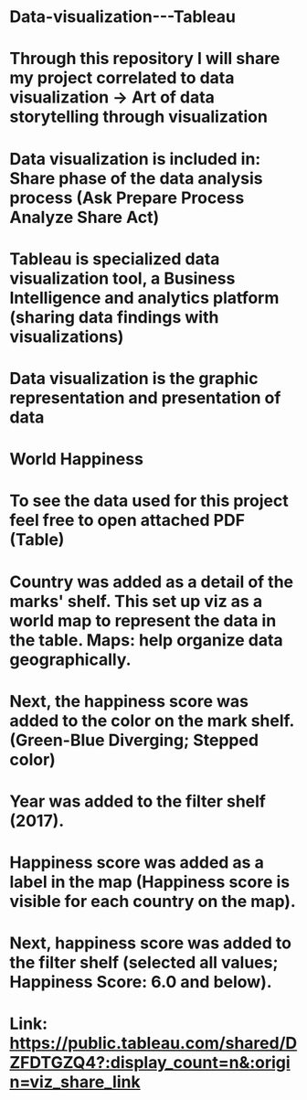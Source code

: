 # Data-visualization---Tableau
# Through this repository I will share my project correlated to data visualization -> Art of data storytelling through visualization
# Data visualization is included in: Share phase of the data analysis process (Ask Prepare Process Analyze Share Act)
# Tableau is specialized data visualization tool, a Business Intelligence and analytics platform (sharing data findings with visualizations)
# Data visualization is the graphic representation and presentation of data


# World Happiness
#  To see the data used for this project feel free to open attached PDF (Table) 
# Country was added as a detail of the marks' shelf. This set up viz as a world map to represent the data in the table. Maps: help organize data geographically.
# Next, the happiness score was added to the color on the mark shelf. (Green-Blue Diverging; Stepped color)
# Year was added to the filter shelf (2017).
# Happiness score was added as a label in the map (Happiness score is visible for each country on the map).
# Next, happiness score was added to the filter shelf (selected all values; Happiness Score: 6.0 and below). 
# Link: https://public.tableau.com/shared/DZFDTGZQ4?:display_count=n&:origin=viz_share_link




